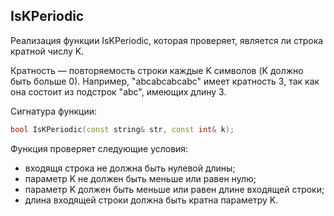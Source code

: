 ## IsKPeriodic

Реализация функции IsKPeriodic, которая проверяет, является ли строка кратной числу K.

Кратность — повторяемость строки каждые K символов (K должно быть больше 0). Например, "abcabcabcabc" имеет кратность 3, так как она состоит из подстрок "abc", имеющих длину 3.

Сигнатура функции:
```cpp
bool IsKPeriodic(const string& str, const int& k);

```

Функция проверяет следующие условия:
- входящя строка не должна быть нулевой длины; 
- параметр K не должен быть меньше или равен нулю;
- параметр K должен быть меньше или равен длине входящей строки;
- длина входящей строки должна быть кратна параметру K.

